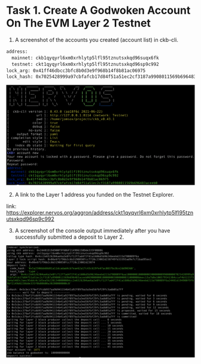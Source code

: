 # Task 1. Create A Godwoken Account On The EVM Layer 2 Testnet

1. A screenshot of the accounts you created (account list) in ckb-cli.

```sh
address:
  mainnet: ckb1qyqyrl6xm0xrhlytp5lfl95tznutsxkqd96suqx6fk
  testnet: ckt1qyqyrl6xm0xrhlytp5lfl95tznutsxkqd96sp9c992
lock_arg: 0x41ff46dbcc3bfc8b0d3e9f968b14f8b81ac06975
lock_hash: 0x7025428999a97cbfafcb17d84f51a51ec2cf3187a9908011569b696483aceeb0
```

![Account](/media/task_1_1.jpg)


2. A link to the Layer 1 address you funded on the Testnet Explorer.

link: https://explorer.nervos.org/aggron/address/ckt1qyqyrl6xm0xrhlytp5lfl95tznutsxkqd96sp9c992


3. A screenshot of the console output immediately after you have successfully submitted a deposit to Layer 2.

![Account](/media/task_1_3.jpg)
